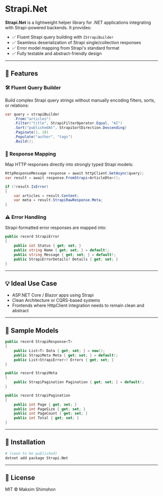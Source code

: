 # Strapi.Net

**Strapi.Net** is a lightweight helper library for .NET applications integrating with Strapi-powered backends. It provides:

* ✅ Fluent Strapi query building with `IStrapiBuilder`
* ✅ Seamless deserialization of Strapi single/collection responses
* ✅ Error model mapping from Strapi's standard format
* ✅ Fully testable and abstract-friendly design

---

## 🚀 Features

### 🛠 Fluent Query Builder

Build complex Strapi query strings without manually encoding filters, sorts, or relations:

```csharp
var query = strapiBuilder
    .From("articles")
    .Filter("title", StrapiFilterOperator.Equal, "AI")
    .Sort("publishedAt", StrapiSortDirection.Descending)
    .Paginate(1, 10)
    .Populate("author", "tags")
    .Build();
```

### 🔄 Response Mapping

Map HTTP responses directly into strongly typed Strapi models:

```csharp
HttpResponseMessage response = await httpClient.GetAsync(query);
var result = await response.FromStrapi<ArticleDto>();

if (!result.IsError)
{
    var articles = result.Content;
    var meta = result.StrapiRawResponse.Meta;
}
```

### ⚠️ Error Handling

Strapi-formatted error responses are mapped into:

```csharp
public record StrapiError
{
    public int Status { get; set; }
    public string Name { get; set; } = default!;
    public string Message { get; set; } = default!;
    public StrapiErrorDetails? Details { get; set; }
}
```

---

## 💡 Ideal Use Case

* ASP.NET Core / Blazor apps using Strapi
* Clean Architecture or CQRS-based systems
* Frontends where HttpClient integration needs to remain clean and abstract

---

## 🧪 Sample Models

```csharp
public record StrapiResponse<T>
{
    public List<T> Data { get; set; } = new();
    public StrapiMeta Meta { get; set; } = default!;
    public List<StrapiError>? Errors { get; set; }
}

public record StrapiMeta
{
    public StrapiPagination Pagination { get; set; } = default!;
}

public record StrapiPagination
{
    public int Page { get; set; }
    public int PageSize { get; set; }
    public int PageCount { get; set; }
    public int Total { get; set; }
}
```

---

## 🧩 Installation

```bash
# (soon to be published)
dotnet add package Strapi.Net
```

---

## 📄 License

MIT © Maksim Shimshon
